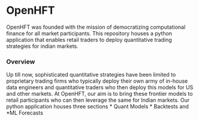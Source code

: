 # OpenHFT
OpenHFT was founded with the mission of democratizing computational finance for all market participants. This repository houses a python application that enables retail traders to deploy quantitative trading strategies for indian markets.

### Overview
Up till now, sophisticated quantitative strategies have been limited to proprietary trading firms who typically deploy their own army of in-house data engineers and quantitative traders who then deploy this models for US and other markets. At OpenHFT, our aim is to bring these frontier models to retail participants who can then leverage the same for Indian markets. Our python application houses three sections * Quant Models * Backtests and *ML Forecasts


